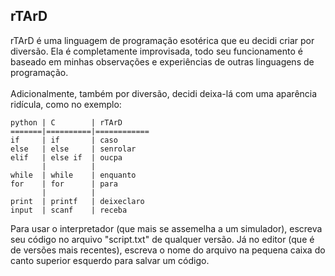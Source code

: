 <h2>rTArD</h2>
rTArD é uma linguagem de programação esotérica que eu decidi criar por diversão.
Ela é completamente improvisada, todo seu funcionamento é baseado em minhas observações e experiências de outras linguagens de programação.
<br><br>
Adicionalmente, também por diversão, decidi deixa-lá com uma aparência ridícula, como no exemplo:

    python | C        | rTArD
    =======|==========|============
    if     | if       | caso               
    else   | else     | senrolar          
    elif   | else if  | oucpa             
           |          |
    while  | while    | enquanto          
    for    | for      | para              
           |          |
    print  | printf   | deixeclaro        
    input  | scanf    | receba            


Para usar o interpretador (que mais se assemelha a um simulador), escreva seu código no arquivo "script.txt" de qualquer versão.
Já no editor (que é de versões mais recentes), escreva o nome do arquivo na pequena caixa do canto superior esquerdo para salvar um código.
